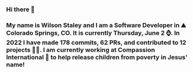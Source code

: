 ### Hi there 👋

### My name is Wilson Staley and I am a Software Developer in ⛰ Colorado Springs, CO.  It is currently Thursday, June 2 ⌚. In 2022 I have made 178 commits, 62 PRs, and contributed to 12 projects 👨‍💻. I am currently working at Compassion International 🏢 to help release children from poverty in Jesus' name!